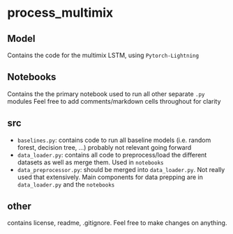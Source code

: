# process_multimix

## Model
Contains the code for the multimix LSTM, using `Pytorch-Lightning`

## Notebooks
Contains the the primary notebook used to run all other separate `.py` modules
Feel free to add comments/markdown cells throughout for clarity

## src
- `baselines.py`: contains code to run all baseline models (i.e. random forest, decision tree, ...) probably not relevant going forward
- `data_loader.py`: contains all code to preprocess/load the different datasets as well as merge them. Used in `notebooks`
- `data_preprocessor.py`: should be merged into `data_loader.py`. Not really used that extensively. Main components for data prepping are in `data_loader.py` and the `notebooks`
## other
contains license, readme, .gitignore. Feel free to make changes on anything.
